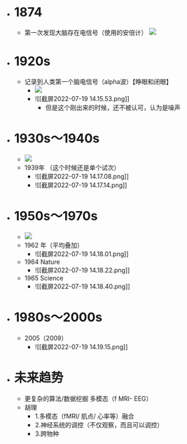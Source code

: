 - # 1874  
	- 第一次发现大脑存在电信号（使用的安倍计） ![](https://api2.mubu.com/v3/document_image/30556c20-cfb0-422c-ab81-d00c05c333ce-3785873.jpg)  
- # 1920s  
	- 记录到人类第一个脑电信号（alpha波）【睁眼和闭眼】
		- ![](https://api2.mubu.com/v3/document_image/ea8637cd-621a-47a7-ab26-f55ca2bf4008-3785873.jpg)
		- ![[截屏2022-07-19 14.15.53.png]]
			- 但是这个刚出来的时候，还不被认可，认为是噪声
- # 1930s～1940s 
	- ![](https://api2.mubu.com/v3/document_image/ef1b608b-72b1-4127-8de1-f5441ac970d3-3785873.jpg)
	- 1939年 （这个时候还是单个试次）
		- ![[截屏2022-07-19 14.17.08.png]]
		- ![[截屏2022-07-19 14.17.14.png]]
- # 1950s～1970s 
	- ![](https://api2.mubu.com/v3/document_image/3e8cf646-5c9b-451a-9ea4-a97822ec85c4-3785873.jpg)
	- 1962 年（平均叠加）
		- ![[截屏2022-07-19 14.18.01.png]]
	- 1964 Nature
		- ![[截屏2022-07-19 14.18.22.png]]
	- 1965 Science
		- ![[截屏2022-07-19 14.18.40.png]]
- # 1980s～2000s  
	- 2005（2009）
		- ![[截屏2022-07-19 14.19.15.png]]
- # 未来趋势
	- 更复杂的算法/数据挖掘 多模态（f MRI- EEG）  
	- 胡理
		- 1.多模态（fMRI/ 肌点/ 心率等）融合
		- 2.神经系统的调控（不仅观察，而且可以调控）
		- 3.跨物种